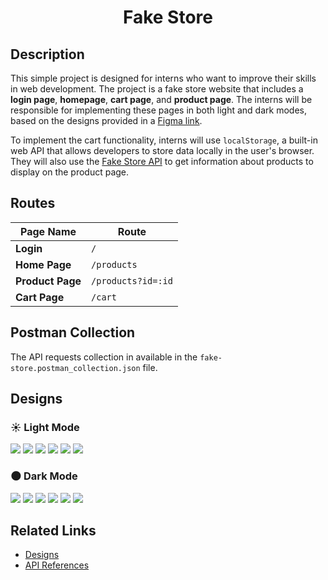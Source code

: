 <div align="center">

# Fake Store

</div>

## Description

This simple project is designed for interns who want to improve their skills in web development. The project is a 
fake store website that includes a **login page**, **homepage**, **cart page**, and **product page**. The interns will 
be responsible for implementing these pages in both light and dark modes, based on the designs provided in a 
[Figma link](https://www.figma.com/file/XRuYqIPKmeU5twdmEsTWZi/Fake-Store?type=design&node-id=0%3A1&t=hPlofMST1eaWcBFE-1).

To implement the cart functionality, interns will use `localStorage`, a built-in web API that allows developers to store 
data locally in the user's browser. They will also use the [Fake Store API](https://fakestoreapi.com/docs) to get 
information about products to display on the product page.

## Routes

| Page Name        | Route              |
|------------------|--------------------|
| **Login**        | `/`                |
| **Home Page**    | `/products`        |
| **Product Page** | `/products?id=:id` |
| **Cart Page**    | `/cart`            |


## Postman Collection

The API requests collection in available in the `fake-store.postman_collection.json` file. 

## Designs

### ☀️ Light Mode

<img src="assets/Login.png">
<img src="assets/Homepage.png">
<img src="assets/Homepage - category.png">
<img src="assets/Product - add to cart.png">
<img src="assets/Product - remove from cart.png">
<img src="assets/Cart.png">

### 🌑 Dark Mode

<img src="assets/Login (Dark).png">
<img src="assets/Homepage (Dark).png">
<img src="assets/Homepage - category (Dark).png">
<img src="assets/Product - add to cart (Dark).png">
<img src="assets/Product - remove from cart (Dark).png">
<img src="assets/Cart (Dark).png">

## Related Links

- [Designs](https://www.figma.com/file/XRuYqIPKmeU5twdmEsTWZi/Fake-Store?type=design&node-id=0%3A1&t=hPlofMST1eaWcBFE-1)
- [API References](https://fakestoreapi.com/docs)
